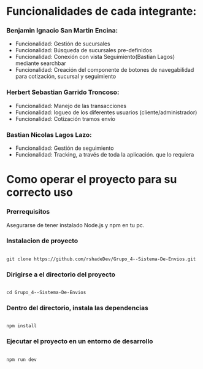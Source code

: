 # Funcionalidades de cada integrante:
### Benjamin Ignacio San Martin Encina:
- Funcionalidad: Gestión de sucursales
- Funcionalidad: Búsqueda de sucursales pre-definidos
- Funcionalidad: Conexión con vista Seguimiento(Bastian Lagos) mediante searchbar
- Funcionalidad: Creación del componente de botones de navegabilidad para cotización, sucursal y seguimiento

### Herbert Sebastian Garrido Troncoso:
- Funcionalidad: Manejo de las transacciones
- Funcionalidad: logueo de los diferentes usuarios (cliente/administrador)
- Funcionalidad: Cotización tramos envío

### Bastian Nicolas Lagos Lazo:
  - Funcionalidad: Gestión de seguimiento
  - Funcionalidad: Tracking, a través de toda la aplicación. que lo requiera

# Como operar el proyecto para su correcto uso

### Prerrequisitos
Asegurarse de tener instalado Node.js y npm en tu pc.

### Instalacion de proyecto
```

git clone https://github.com/rshadeDev/Grupo_4--Sistema-De-Envios.git

```

### Dirigirse a el directorio del proyecto
```

cd Grupo_4--Sistema-De-Envios

```

### Dentro del directorio, instala las dependencias
```

npm install

```

### Ejecutar el proyecto en un entorno de desarrollo
```

npm run dev

```
